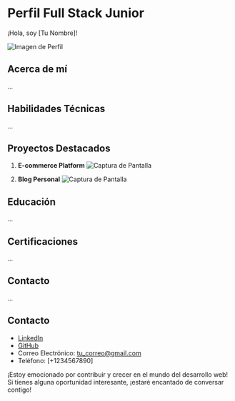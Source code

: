 # Perfil Full Stack Junior

¡Hola, soy [Tu Nombre]!

![Imagen de Perfil](url_de_la_imagen)

## Acerca de mí
...

## Habilidades Técnicas
...

## Proyectos Destacados
1. **E-commerce Platform**
   ![Captura de Pantalla](url_de_la_imagen_ecommerce)

2. **Blog Personal**
   ![Captura de Pantalla](url_de_la_imagen_blog)

## Educación
...

## Certificaciones
...

## Contacto
...

## Contacto
- [LinkedIn](tu_linkedin)
- [GitHub](tu_github)
- Correo Electrónico: tu_correo@gmail.com
- Teléfono: [+1234567890]

¡Estoy emocionado por contribuir y crecer en el mundo del desarrollo web! Si tienes alguna oportunidad interesante, ¡estaré encantado de conversar contigo!
